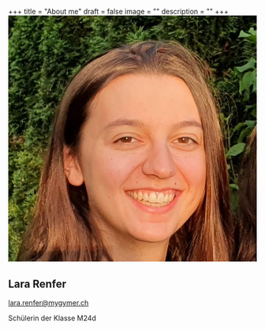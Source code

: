 +++
title = "About me"
draft = false
image = ""
description = ""
+++
![](portrait-cv-2-.jpg)

## Lara Renfer

lara.renfer@mygymer.ch

Schülerin der Klasse M24d